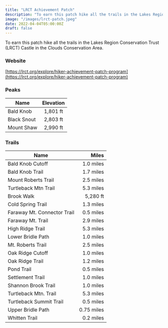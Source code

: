 ```yaml
---
title: "LRCT Achievement Patch"
description: "To earn this patch hike all the trails in the Lakes Region Conservation Trust Castle in the Clouds Conservation Area"
image: "/images/lrct-patch.jpeg"
date: 2022-04-04T05:00:00Z
draft: false
---
```

To earn this patch hike all the trails in the Lakes Region Conservation Trust (LRCT) Castle in the Clouds Conservation Area.
### Website
[https://lrct.org/explore/hiker-achievement-patch-program](https://lrct.org/explore/hiker-achievement-patch-program)

### Peaks 

| Name        |      Elevation     | 
| ------------- | :-----------: | 
| Bald Knob      | 1,801 ft | 
| Black Snout      |   2,803 ft    |
| Mount Shaw |   2,990 ft    | 


### Trails
| Name | Miles |
| ---- | ----: |
| Bald Knob Cutoff| 1.0 miles|
| Bald Knob Trail | 1.7 miles|
| Mount Roberts Trail | 2.5 miles | 
| Turtleback Mtn Trail |5.3 miles | 
| Brook Walk |5,280 ft |
| Cold Spring Trail |1.3 miles | 
| Faraway Mt. Connector Trail |0.5 miles | 
| Faraway Mt. Trail |2.9 miles | 
| High Ridge Trail |5.3 miles |
| Lower Bridle Path |1.0 miles |
| Mt. Roberts Trail |2.5 miles |
| Oak Ridge Cutoff |1.0 miles |
| Oak Ridge Trail |1.2 miles |
| Pond Trail |0.5 miles |
| Settlement Trail |1.0 miles |
| Shannon Brook Trail |1.0 miles |
| Turtleback Mtn. Trail |5.3 miles |
| Turtleback Summit Trail |0.5 miles |
| Upper Bridle Path  |0.75 miles |
| Whitten Trail  |0.2 miles |

